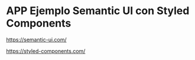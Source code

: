 # APP Ejemplo Semantic UI con Styled Components

https://semantic-ui.com/

https://styled-components.com/